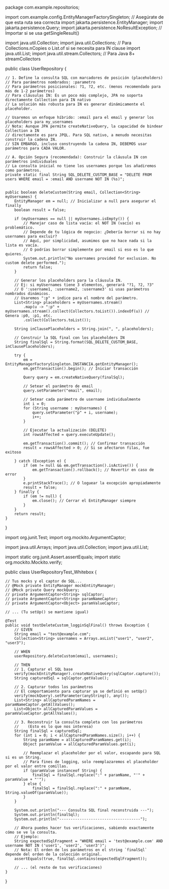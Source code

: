 package com.example.repositorios;

import com.example.config.EntityManagerFactorySingleton; // Asegúrate de que esta ruta sea correcta
import jakarta.persistence.EntityManager;
import jakarta.persistence.Query;
import jakarta.persistence.NoResultException; // Importar si se usa getSingleResult()

import java.util.Collection;
import java.util.Collections; // Para Collections.nCopies o List.of si se necesita para IN clause
import java.util.List;
import java.util.stream.Collectors; // Para Java 8+ streamCollectors

public class UserRepository {

    // 1. Define la consulta SQL con marcadores de posición (placeholders)
    // Para parámetros nombrados: :parametro
    // Para parámetros posicionales: ?1, ?2, etc. (menos recomendado para más de 1-2 parámetros)
    // Para cláusulas IN: Es un poco más complejo, JPA no soporta directamente Collection para IN nativo
    // La solución más robusta para IN es generar dinámicamente el placeholder.

    // Usaremos un enfoque híbrido: :email para el email y generar los placeholders para my_usernames
    // Nota: Aunque JPA permite createNativeQuery, la capacidad de bindear Collection a IN
    // directamente es para JPQL. Para SQL nativo, a menudo necesitas construir la cadena IN.
    // SIN EMBARGO, incluso construyendo la cadena IN, DEBEMOS usar parámetros para CADA VALOR.

    // A. Opción Segura (recomendada): Construir la cláusula IN con parámetros individuales
    // La consulta inicial no tiene los usernames porque los añadiremos como parámetros.
    private static final String SQL_DELETE_CUSTOM_BASE = "DELETE FROM users WHERE email = :email AND username NOT IN (%s)";


    public boolean deleteCustom(String email, Collection<String> myUsernames) {
        EntityManager em = null; // Inicializar a null para asegurar el finally
        boolean result = false;

        if (myUsernames == null || myUsernames.isEmpty()) {
            // Manejar caso de lista vacía: el NOT IN (vacío) es problemático.
            // Depende de tu lógica de negocio: ¿Debería borrar si no hay usernames para excluir?
            // Aquí, por simplicidad, asumimos que no hace nada si la lista es vacía.
            // O podrías borrar simplemente por email si eso es lo que quieres.
            System.out.println("No usernames provided for exclusion. No custom delete performed.");
            return false;
        }

        // Generar los placeholders para la cláusula IN.
        // Ej: si myUsernames tiene 3 elementos, generará "?1, ?2, ?3"
        // O ':username1, :username2, :username3' si usas parámetros nombrados dinámicos.
        // Usaremos ":p" + indice para el nombre del parámetro.
        List<String> placeholders = myUsernames.stream()
            .map(u -> ":p" + myUsernames.stream().collect(Collectors.toList()).indexOf(u)) // Genera :p0, :p1, etc.
            .collect(Collectors.toList());

        String inClausePlaceholders = String.join(", ", placeholders);

        // Construir la SQL final con los placeholders IN
        String finalSql = String.format(SQL_DELETE_CUSTOM_BASE, inClausePlaceholders);

        try {
            em = EntityManagerFactorySingleton.INSTANCIA.getEntityManager();
            em.getTransaction().begin(); // Iniciar transacción

            Query query = em.createNativeQuery(finalSql);

            // Setear el parámetro de email
            query.setParameter("email", email);

            // Setear cada parámetro de username individualmente
            int i = 0;
            for (String username : myUsernames) {
                query.setParameter("p" + i, username);
                i++;
            }

            // Ejecutar la actualización (DELETE)
            int rowsAffected = query.executeUpdate();

            em.getTransaction().commit(); // Confirmar transacción
            result = rowsAffected > 0; // Si se afectaron filas, fue exitoso

        } catch (Exception e) {
            if (em != null && em.getTransaction().isActive()) {
                em.getTransaction().rollback(); // Revertir en caso de error
            }
            e.printStackTrace(); // O loguear la excepción apropiadamente
            result = false;
        } finally {
            if (em != null) {
                em.close(); // Cerrar el EntityManager siempre
            }
        }
        return result;
    }
}


import org.junit.Test;
import org.mockito.ArgumentCaptor;

import java.util.Arrays;
import java.util.Collection;
import java.util.List;

import static org.junit.Assert.assertEquals;
import static org.mockito.Mockito.verify;

public class UserRepositoryTest_Whitebox {

    // Tus mocks y el captor de SQL...
    // @Mock private EntityManager mockEntityManager;
    // @Mock private Query mockQuery;
    // private ArgumentCaptor<String> sqlCaptor;
    // private ArgumentCaptor<String> paramNameCaptor;
    // private ArgumentCaptor<Object> paramValueCaptor;

    // ... (Tu setUp() se mantiene igual)

    @Test
    public void testDeleteCustom_logginSqlFinal() throws Exception {
        // GIVEN
        String email = "test@example.com";
        Collection<String> usernames = Arrays.asList("user1", "user2", "user3");

        // WHEN
        userRepository.deleteCustom(email, usernames);

        // THEN
        // 1. Capturar el SQL base
        verify(mockEntityManager).createNativeQuery(sqlCaptor.capture());
        String capturedSql = sqlCaptor.getValue();
        
        // 2. Capturar todos los parámetros
        // El comportamiento para capturar ya se definió en setUp()
        verify(mockQuery).setParameter(anyString(), any());
        List<String> allCapturedParamNames = paramNameCaptor.getAllValues();
        List<Object> allCapturedParamValues = paramValueCaptor.getAllValues();

        // 3. Reconstruir la consulta completa con los parámetros
        //    (Esto es lo que nos interesa)
        String finalSql = capturedSql;
        for (int i = 0; i < allCapturedParamNames.size(); i++) {
            String paramName = allCapturedParamNames.get(i);
            Object paramValue = allCapturedParamValues.get(i);

            // Reemplazar el placeholder por el valor, escapando para SQL si es un String.
            // Para fines de logging, solo reemplazaremos el placeholder por el valor entre comillas.
            if (paramValue instanceof String) {
                finalSql = finalSql.replace(":" + paramName, "'" + paramValue + "'");
            } else {
                finalSql = finalSql.replace(":" + paramName, String.valueOf(paramValue));
            }
        }
        
        System.out.println("--- Consulta SQL final reconstruida ---");
        System.out.println(finalSql);
        System.out.println("------------------------------------");

        // Ahora puedes hacer tus verificaciones, sabiendo exactamente cómo se ve la consulta.
        // Ejemplo:
        String expectedSqlFragment = "WHERE email = 'test@example.com' AND username NOT IN ('user1', 'user2', 'user3')";
        // Nota: El orden de los parámetros en el string `finalSql` depende del orden de la colección original.
        assertEquals(true, finalSql.contains(expectedSqlFragment));
        
        // ... (el resto de tus verificaciones)
    }
}
